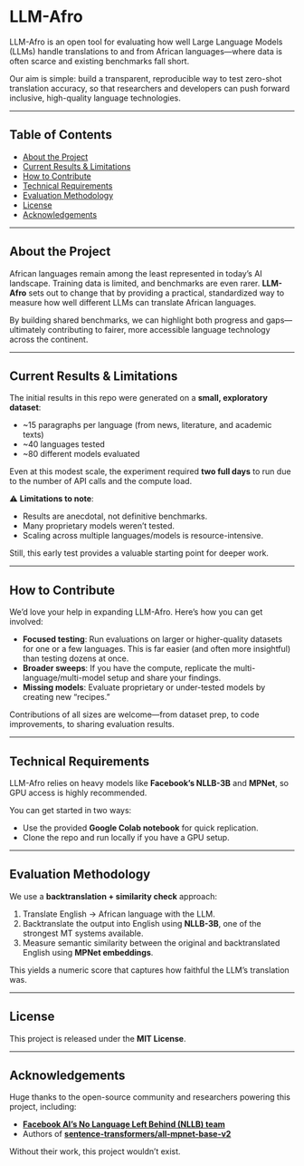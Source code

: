 # LLM-Afro

LLM-Afro is an open tool for evaluating how well Large Language Models (LLMs) handle translations to and from African languages—where data is often scarce and existing benchmarks fall short.  

Our aim is simple: build a transparent, reproducible way to test zero-shot translation accuracy, so that researchers and developers can push forward inclusive, high-quality language technologies.  

---

## Table of Contents

- [About the Project](#about-the-project)  
- [Current Results & Limitations](#current-results--limitations)  
- [How to Contribute](#how-to-contribute)  
- [Technical Requirements](#technical-requirements)  
- [Evaluation Methodology](#evaluation-methodology)  
- [License](#license)  
- [Acknowledgements](#acknowledgements)  

---

## About the Project

African languages remain among the least represented in today’s AI landscape. Training data is limited, and benchmarks are even rarer. **LLM-Afro** sets out to change that by providing a practical, standardized way to measure how well different LLMs can translate African languages.  

By building shared benchmarks, we can highlight both progress and gaps—ultimately contributing to fairer, more accessible language technology across the continent.  

---

## Current Results & Limitations

The initial results in this repo were generated on a **small, exploratory dataset**:  
- ~15 paragraphs per language (from news, literature, and academic texts)  
- ~40 languages tested  
- ~80 different models evaluated  

Even at this modest scale, the experiment required **two full days** to run due to the number of API calls and the compute load.  

⚠️ **Limitations to note**:  
- Results are anecdotal, not definitive benchmarks.  
- Many proprietary models weren’t tested.  
- Scaling across multiple languages/models is resource-intensive.  

Still, this early test provides a valuable starting point for deeper work.  

---

## How to Contribute

We’d love your help in expanding LLM-Afro. Here’s how you can get involved:  

- **Focused testing**: Run evaluations on larger or higher-quality datasets for one or a few languages. This is far easier (and often more insightful) than testing dozens at once.  
- **Broader sweeps**: If you have the compute, replicate the multi-language/multi-model setup and share your findings.  
- **Missing models**: Evaluate proprietary or under-tested models by creating new “recipes.”  

Contributions of all sizes are welcome—from dataset prep, to code improvements, to sharing evaluation results.  

---

## Technical Requirements

LLM-Afro relies on heavy models like **Facebook’s NLLB-3B** and **MPNet**, so GPU access is highly recommended.  

You can get started in two ways:  
- Use the provided **Google Colab notebook** for quick replication.  
- Clone the repo and run locally if you have a GPU setup.  

---

## Evaluation Methodology

We use a **backtranslation + similarity check** approach:  

1. Translate English → African language with the LLM.  
2. Backtranslate the output into English using **NLLB-3B**, one of the strongest MT systems available.  
3. Measure semantic similarity between the original and backtranslated English using **MPNet embeddings**.  

This yields a numeric score that captures how faithful the LLM’s translation was.  

---

## License

This project is released under the **MIT License**.  

---

## Acknowledgements

Huge thanks to the open-source community and researchers powering this project, including:  

- [**Facebook AI’s No Language Left Behind (NLLB) team**](https://huggingface.co/facebook/nllb-200-3.3B)  
- Authors of [**sentence-transformers/all-mpnet-base-v2**](https://huggingface.co/sentence-transformers/all-mpnet-base-v2)  

Without their work, this project wouldn’t exist.  
